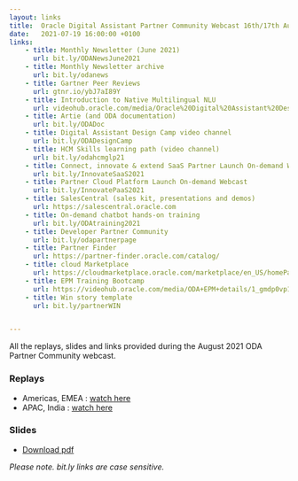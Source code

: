 ```yaml
---
layout: links
title:  Oracle Digital Assistant Partner Community Webcast 16th/17th August 2021
date:   2021-07-19 16:00:00 +0100
links:
    - title: Monthly Newsletter (June 2021)
      url: bit.ly/ODANewsJune2021
    - title: Monthly Newsletter archive
      url: bit.ly/odanews
    - title: Gartner Peer Reviews
      url: gtnr.io/ybJ7aI89Y
    - title: Introduction to Native Multilingual NLU
      url: videohub.oracle.com/media/Oracle%20Digital%20Assistant%20Design%20Camp%20-%20Multilingual%20NLU/1_5wa3z4wn
    - title: Artie (and ODA documentation)
      url: bit.ly/ODADoc
    - title: Digital Assistant Design Camp video channel
      url: bit.ly/ODADesignCamp
    - title: HCM Skills learning path (video channel)
      url: bit.ly/odahcmglp21
    - title: Connect, innovate & extend SaaS Partner Launch On-demand Webcast
      url: bit.ly/InnovateSaaS2021
    - title: Partner Cloud Platform Launch On-demand Webcast 
      url: bit.ly/InnovatePaaS2021 
    - title: SalesCentral (sales kit, presentations and demos)
      url: https://salescentral.oracle.com
    - title: On-demand chatbot hands-on training
      url: bit.ly/ODAtraining2021
    - title: Developer Partner Community
      url: bit.ly/odapartnerpage
    - title: Partner Finder
      url: https://partner-finder.oracle.com/catalog/
    - title: cloud Marketplace
      url: https://cloudmarketplace.oracle.com/marketplace/en_US/homePage.jspx
    - title: EPM Training Bootcamp
      url: https://videohub.oracle.com/media/ODA+EPM+details/1_gmdp0vp1
    - title: Win story template
      url: bit.ly/partnerWIN


---
```

All the replays, slides and links provided during the August 2021 ODA Partner Community webcast.

### Replays
* Americas, EMEA : [watch here](https://videohub.oracle.com/media/t/1_kt3y2e22)
* APAC, India : [watch here](https://videohub.oracle.com/media/t/1_fj3alnkx)

### Slides
* [Download pdf](https://securesites-prodapp.cec.ocp.oraclecloud.com/documents/link/LD9E26B4E2CCF57B590215D267045B24CE389FF0E731/fileview/D0BCEDCECF48CF2E550DFA83B2C9CEEAB09E06B93B30/_SlackPartnerWebcast_2021_08.pdf)


<i>Please note. bit.ly links are case sensitive.</i>